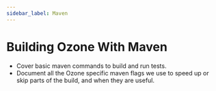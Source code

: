 ```yaml
---
sidebar_label: Maven
---
```


# Building Ozone With Maven

- Cover basic maven commands to build and run tests.
- Document all the Ozone specific maven flags we use to speed up or skip parts of the build, and when they are useful.
